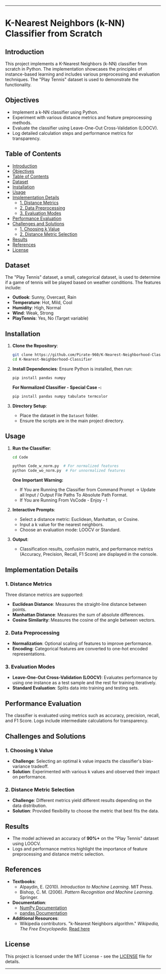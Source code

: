 
---

# K-Nearest Neighbors (k-NN) Classifier from Scratch

## Introduction
This project implements a K-Nearest Neighbors (k-NN) classifier from scratch in Python. The implementation showcases the principles of instance-based learning and includes various preprocessing and evaluation techniques. The "Play Tennis" dataset is used to demonstrate the functionality.

## Objectives
- Implement a k-NN classifier using Python.
- Experiment with various distance metrics and feature preprocessing methods.
- Evaluate the classifier using Leave-One-Out Cross-Validation (LOOCV).
- Log detailed calculation steps and performance metrics for transparency.

## Table of Contents
- [Introduction](#introduction)
- [Objectives](#objectives)
- [Table of Contents](#table-of-contents)
- [Dataset](#dataset)
- [Installation](#installation)
- [Usage](#usage)
- [Implementation Details](#implementation-details)
  - [1. Distance Metrics](#1-distance-metrics)
  - [2. Data Preprocessing](#2-data-preprocessing)
  - [3. Evaluation Modes](#3-evaluation-modes)
- [Performance Evaluation](#performance-evaluation)
- [Challenges and Solutions](#challenges-and-solutions)
  - [1. Choosing k Value](#1-choosing-k-value)
  - [2. Distance Metric Selection](#2-distance-metric-selection)
- [Results](#results)
- [References](#references)
- [License](#license)

## Dataset
The "Play Tennis" dataset, a small, categorical dataset, is used to determine if a game of tennis will be played based on weather conditions. The features include:
- **Outlook**: Sunny, Overcast, Rain
- **Temperature**: Hot, Mild, Cool
- **Humidity**: High, Normal
- **Wind**: Weak, Strong
- **PlayTennis**: Yes, No (Target variable)

## Installation
1. **Clone the Repository**:
   ```bash
   git clone https://github.com/Pirate-960/K-Nearest-Neighborhood-Classifier
   cd K-Nearest-Neighborhood-Classifier
   ```

2. **Install Dependencies**:
   Ensure Python is installed, then run:
   ```bash
   pip install pandas numpy
   ```
   **For Normalized Classifier - Special Case -:**
      ```bash
   pip install pandas numpy tabulate termcolor
   ```

3. **Directory Setup**:
   - Place the dataset in the `Dataset` folder.
   - Ensure the scripts are in the main project directory.

## Usage
1. **Run the Classifier**:
   ```bash
   cd Code
   ```
   ```bash
   python Code_w_norm.py  # For normalized features
   python Code_wo_norm.py  # For unnormalized features
   ```

   **One Important Warning:**
   
   - If You are Running the Classifier from Command Prompt -> Update all Input / Output File Paths To Absolute Path Format.
   - If You are Running From VsCode - Enjoy - !
  
3. **Interactive Prompts**:
   - Select a distance metric: Euclidean, Manhattan, or Cosine.
   - Input a k value for the nearest neighbors.
   - Choose an evaluation mode: LOOCV or Standard.

4. **Output**:
   - Classification results, confusion matrix, and performance metrics (Accuracy, Precision, Recall, F1 Score) are displayed in the console.

## Implementation Details
### 1. Distance Metrics
Three distance metrics are supported:
- **Euclidean Distance**: Measures the straight-line distance between points.
- **Manhattan Distance**: Measures the sum of absolute differences.
- **Cosine Similarity**: Measures the cosine of the angle between vectors.

### 2. Data Preprocessing
- **Normalization**: Optional scaling of features to improve performance.
- **Encoding**: Categorical features are converted to one-hot encoded representations.

### 3. Evaluation Modes
- **Leave-One-Out Cross-Validation (LOOCV)**: Evaluates performance by using one instance as a test sample and the rest for training iteratively.
- **Standard Evaluation**: Splits data into training and testing sets.

## Performance Evaluation
The classifier is evaluated using metrics such as accuracy, precision, recall, and F1 Score. Logs include intermediate calculations for transparency.

## Challenges and Solutions
### 1. Choosing k Value
- **Challenge**: Selecting an optimal k value impacts the classifier's bias-variance tradeoff.
- **Solution**: Experimented with various k values and observed their impact on performance.

### 2. Distance Metric Selection
- **Challenge**: Different metrics yield different results depending on the data distribution.
- **Solution**: Provided flexibility to choose the metric that best fits the data.

## Results
- The model achieved an accuracy of **90%+** on the "Play Tennis" dataset using LOOCV.
- Logs and performance metrics highlight the importance of feature preprocessing and distance metric selection.

## References
- **Textbooks**:
  - Alpaydin, E. (2010). *Introduction to Machine Learning*. MIT Press.
  - Bishop, C. M. (2006). *Pattern Recognition and Machine Learning*. Springer.
- **Documentation**:
  - [NumPy Documentation](https://numpy.org/doc/)
  - [pandas Documentation](https://pandas.pydata.org/docs/)
- **Additional Resources**:
  - Wikipedia contributors. "k-Nearest Neighbors algorithm." *Wikipedia, The Free Encyclopedia*. [Read here](https://en.wikipedia.org/wiki/K-nearest_neighbors_algorithm)

## License
This project is licensed under the MIT License - see the [LICENSE](LICENSE) file for details.

---
